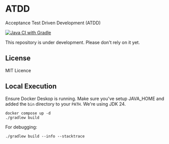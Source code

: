 # ATDD
Acceptance Test Driven Development (ATDD)

[![Java CI with Gradle](https://github.com/optivem/atdd/actions/workflows/gradle.yml/badge.svg)](https://github.com/optivem/atdd/actions/workflows/gradle.yml)

This repository is under development. Please don't rely on it yet.

## License

MIT Licence

## Local Execution

Ensure Docker Deskop is running.
Make sure you've setup JAVA_HOME and added the `bin` directory to your `PATH`.
We're using JDK 24.

```shell
docker compose up -d
./gradlew build
```

For debugging:

```shell
./gradlew build --info --stacktrace
```